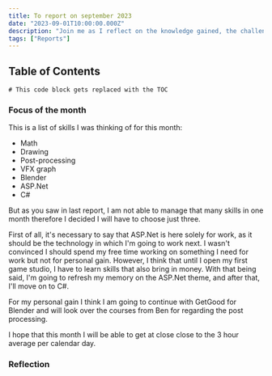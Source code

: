 ```yaml
---
title: To report on september 2023
date: "2023-09-01T10:00:00.000Z"
description: "Join me as I reflect on the knowledge gained, the challenges conquered, and the hours dedicated to learning various subjects during the month of September 2023"
tags: ["Reports"]
---
```


## Table of Contents

```toc
# This code block gets replaced with the TOC
```

### Focus of the month

This is a list of skills I was thinking of for this month:

* Math
* Drawing
* Post-processing
* VFX graph
* Blender
* ASP.Net
* C#

But as you saw in last report, I am not able to manage that many skills in one month therefore I decided I will have to choose just three. 

First of all, it's necessary to say that ASP.Net is here solely for work, as it should be the technology in which I'm going to work next. I wasn't convinced I should spend my free time working on something I need for work but not for personal gain. However, I think that until I open my first game studio, I have to learn skills that also bring in money. With that being said, I'm going to refresh my memory on the ASP.Net theme, and after that, I'll move on to C#.

For my personal gain I think I am going to continue with GetGood for Blender and will look over the courses from Ben for regarding the post processing. 

I hope that this month I will be able to get at close close to the 3 hour average per calendar day.

### Reflection

